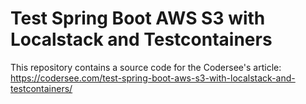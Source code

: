# Test Spring Boot AWS S3 with Localstack and Testcontainers
This repository contains a source code for the Codersee's article: https://codersee.com/test-spring-boot-aws-s3-with-localstack-and-testcontainers/
